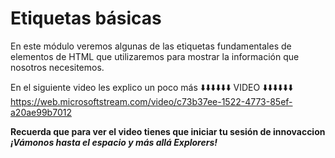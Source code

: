 # Etiquetas básicas

En este módulo veremos algunas de las etiquetas fundamentales de elementos de HTML que utilizaremos para mostrar la información que nosotros necesitemos.

En el siguiente video les explico un poco más
⬇️⬇️⬇️⬇️⬇️⬇️ VIDEO ⬇️⬇️⬇️⬇️⬇️⬇️
https://web.microsoftstream.com/video/c73b37ee-1522-4773-85ef-a20ae99b7012

**Recuerda que para ver el video tienes que iniciar tu sesión de innovaccion**
***¡Vámonos hasta el espacio y más allá Explorers!***
